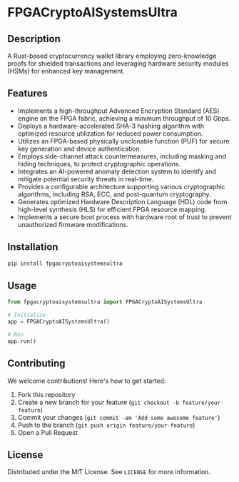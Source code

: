 # FPGACryptoAISystemsUltra

## Description

A Rust-based cryptocurrency wallet library employing zero-knowledge proofs for shielded transactions and leveraging hardware security modules (HSMs) for enhanced key management.

## Features

- Implements a high-throughput Advanced Encryption Standard (AES) engine on the FPGA fabric, achieving a minimum throughput of 10 Gbps.
- Deploys a hardware-accelerated SHA-3 hashing algorithm with optimized resource utilization for reduced power consumption.
- Utilizes an FPGA-based physically unclonable function (PUF) for secure key generation and device authentication.
- Employs side-channel attack countermeasures, including masking and hiding techniques, to protect cryptographic operations.
- Integrates an AI-powered anomaly detection system to identify and mitigate potential security threats in real-time.
- Provides a configurable architecture supporting various cryptographic algorithms, including RSA, ECC, and post-quantum cryptography.
- Generates optimized Hardware Description Language (HDL) code from high-level synthesis (HLS) for efficient FPGA resource mapping.
- Implements a secure boot process with hardware root of trust to prevent unauthorized firmware modifications.
## Installation

```bash
pip install fpgacryptoaisystemsultra
```

## Usage

```python
from fpgacryptoaisystemsultra import FPGACryptoAISystemsUltra

# Initialize
app = FPGACryptoAISystemsUltra()

# Run
app.run()
```

## Contributing

We welcome contributions! Here's how to get started:

1. Fork this repository
2. Create a new branch for your feature (`git checkout -b feature/your-feature`)
3. Commit your changes (`git commit -am 'Add some awesome feature'`)
4. Push to the branch (`git push origin feature/your-feature`)
5. Open a Pull Request

## License

Distributed under the MIT License. See `LICENSE` for more information.
